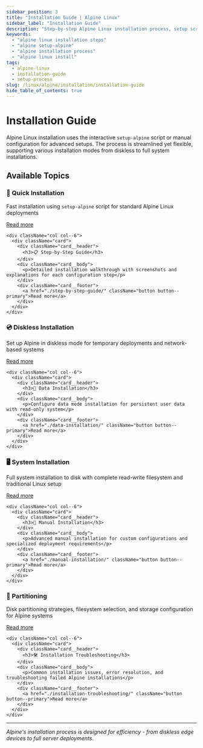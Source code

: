 ```yaml
---
sidebar_position: 3
title: "Installation Guide | Alpine Linux"
sidebar_label: "Installation Guide"
description: "Step-by-step Alpine Linux installation process, setup scripts, and configuration options."
keywords:
  - "alpine linux installation steps"
  - "alpine setup-alpine"
  - "alpine installation process"
  - "alpine linux install"
tags:
  - alpine-linux
  - installation-guide
  - setup-process
slug: /linux/alpine/installation/installation-guide
hide_table_of_contents: true
---
```


# Installation Guide

Alpine Linux installation uses the interactive `setup-alpine` script or manual configuration for advanced setups. The process is streamlined yet flexible, supporting various installation modes from diskless to full system installations.

## Available Topics

<div className="container">
  <div className="row">
    <div className="col col--6">
      <div className="card">
        <div className="card__header">
          <h3>🚀 Quick Installation</h3>
        </div>
        <div className="card__body">
          <p>Fast installation using <code>setup-alpine</code> script for standard Alpine Linux deployments</p>
        </div>
        <div className="card__footer">
          <a href="./quick-installation/" className="button button--primary">Read more</a>
        </div>
      </div>
    </div>
    
    <div className="col col--6">
      <div className="card">
        <div className="card__header">
          <h3>📋 Step-by-Step Guide</h3>
        </div>
        <div className="card__body">
          <p>Detailed installation walkthrough with screenshots and explanations for each configuration step</p>
        </div>
        <div className="card__footer">
          <a href="./step-by-step-guide/" className="button button--primary">Read more</a>
        </div>
      </div>
    </div>
  </div>

  <div className="row">
    <div className="col col--6">
      <div className="card">
        <div className="card__header">
          <h3>💿 Diskless Installation</h3>
        </div>
        <div className="card__body">
          <p>Set up Alpine in diskless mode for temporary deployments and network-based systems</p>
        </div>
        <div className="card__footer">
          <a href="./diskless-installation/" className="button button--primary">Read more</a>
        </div>
      </div>
    </div>
    
    <div className="col col--6">
      <div className="card">
        <div className="card__header">
          <h3>💾 Data Installation</h3>
        </div>
        <div className="card__body">
          <p>Configure data mode installation for persistent user data with read-only system</p>
        </div>
        <div className="card__footer">
          <a href="./data-installation/" className="button button--primary">Read more</a>
        </div>
      </div>
    </div>
  </div>

  <div className="row">
    <div className="col col--6">
      <div className="card">
        <div className="card__header">
          <h3>🖥️ System Installation</h3>
        </div>
        <div className="card__body">
          <p>Full system installation to disk with complete read-write filesystem and traditional Linux setup</p>
        </div>
        <div className="card__footer">
          <a href="./system-installation/" className="button button--primary">Read more</a>
        </div>
      </div>
    </div>
    
    <div className="col col--6">
      <div className="card">
        <div className="card__header">
          <h3>🔧 Manual Installation</h3>
        </div>
        <div className="card__body">
          <p>Advanced manual installation for custom configurations and specialized deployment requirements</p>
        </div>
        <div className="card__footer">
          <a href="./manual-installation/" className="button button--primary">Read more</a>
        </div>
      </div>
    </div>
  </div>

  <div className="row">
    <div className="col col--6">
      <div className="card">
        <div className="card__header">
          <h3>📁 Partitioning</h3>
        </div>
        <div className="card__body">
          <p>Disk partitioning strategies, filesystem selection, and storage configuration for Alpine systems</p>
        </div>
        <div className="card__footer">
          <a href="./partitioning/" className="button button--primary">Read more</a>
        </div>
      </div>
    </div>
    
    <div className="col col--6">
      <div className="card">
        <div className="card__header">
          <h3>🛠️ Installation Troubleshooting</h3>
        </div>
        <div className="card__body">
          <p>Common installation issues, error resolution, and troubleshooting failed Alpine installations</p>
        </div>
        <div className="card__footer">
          <a href="./installation-troubleshooting/" className="button button--primary">Read more</a>
        </div>
      </div>
    </div>
  </div>
</div>

---

*Alpine's installation process is designed for efficiency - from diskless edge devices to full server deployments.*